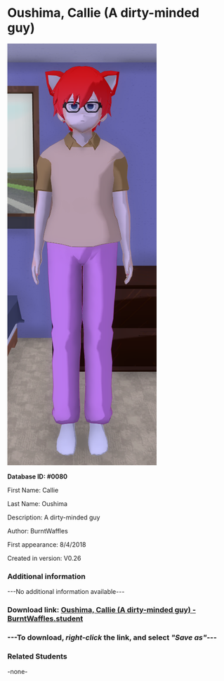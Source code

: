 # Oushima, Callie (A dirty-minded guy)

<img src="../../Files/Images/Oushima, Callie (A dirty-minded guy).png" title="Oushima, Callie (A dirty-minded guy) - BurntWaffles">

**Database ID: #0080**

First Name: Callie

Last Name: Oushima

Description: A dirty-minded guy

Author: BurntWaffles

First appearance: 8/4/2018

Created in version: V0.26

### Additional information

---No additional information available---

### Download link: <a href="https://raw.githubusercontent.com/Arbiter1223/Daigaku-Gurashi-Custom-Students/master/Files/Student%20Files/Oushima%2C%20Callie%20(A%20dirty-minded%20guy)%20-%20BurntWaffles.student">Oushima, Callie (A dirty-minded guy) - BurntWaffles.student</a>

### ---**To download, _right-click_ the link, and select _"Save as"_**---

### Related Students

-none-
